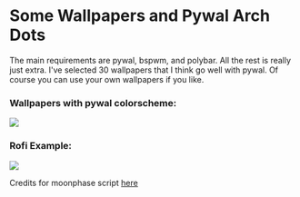 # Some Wallpapers and Pywal Arch Dots
The main requirements are pywal, bspwm, and polybar. All the rest is really just extra.
I've selected 30 wallpapers that I think go well with pywal. Of course you can use your own wallpapers if you like.
### Wallpapers with pywal colorscheme:
![](rice.gif)

### Rofi Example:
![](example.png)

Credits for moonphase script [here](https://gist.github.com/miklb/ed145757971096565723)
